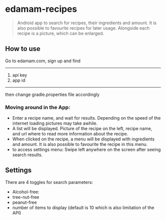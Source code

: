 # edamam-recipes
> Android app to search for recipes, their ingredients and amount. 
> It is also possible to favourite recipes for later usage. Alongside each recipe is a picture, which can be enlarged.

## How to use
Go to edamam.com, sign up and find 

---
1. api key
2. app id
---
then change gradle.properties file accordingly
### Moving around in the App:
* Enter a recipe name, and wait for results. Depending on the speed of the internet loading pictures may take awhile.
* A list will be displayed. Picture of the recipe on the left, recipe name, and url where to read more information about the recipe.
* When clicked on the recipe, a menu will be displayed with ingredients and amount. It is also possible to favourite the recipe in this menu.
* to access settings menu: Swipe left anywhere on the screen after seeing search results.
## Settings
There are 4 toggles for search parameters:
* Alcohol-free:
* tree-nut-free
* peanut-free
* number of items to display (default is 10 which is also limitation of the API)
